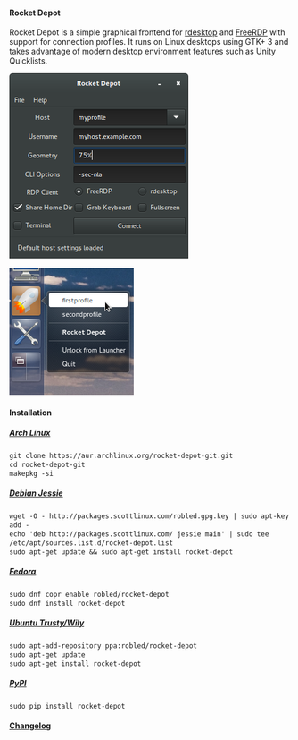#### Rocket Depot
Rocket Depot is a simple graphical frontend for [rdesktop](http://www.rdesktop.org/) and [FreeRDP](http://www.freerdp.com/) with
support for connection profiles.  It runs on Linux desktops using GTK+ 3 and
takes advantage of modern desktop environment features such as Unity
Quicklists.

![screenshot-main.png](screenshot-main.png "Screenshot")

![screenshot-quicklist.png](screenshot-quicklist.png "Screenshot")

#### Installation

##### [Arch Linux](https://aur.archlinux.org/packages/rocket-depot-git/)
    git clone https://aur.archlinux.org/rocket-depot-git.git
    cd rocket-depot-git
    makepkg -si

##### [Debian Jessie](http://packages.scottlinux.com/)
    wget -O - http://packages.scottlinux.com/robled.gpg.key | sudo apt-key add -
    echo 'deb http://packages.scottlinux.com/ jessie main' | sudo tee /etc/apt/sources.list.d/rocket-depot.list
    sudo apt-get update && sudo apt-get install rocket-depot

##### [Fedora](https://copr.fedorainfracloud.org/coprs/robled/rocket-depot/)
    sudo dnf copr enable robled/rocket-depot
    sudo dnf install rocket-depot

##### [Ubuntu Trusty/Wily](https://launchpad.net/~robled/+archive/rocket-depot)
    sudo apt-add-repository ppa:robled/rocket-depot
    sudo apt-get update
    sudo apt-get install rocket-depot

##### [PyPI](https://pypi.python.org/pypi/rocket-depot)
    sudo pip install rocket-depot

#### [Changelog](https://github.com/robled/rocket-depot/blob/master/CHANGES.txt)
